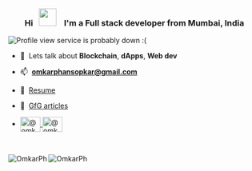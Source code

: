<h3 align="center">
  Hi &nbsp;
  <img src="https://user-images.githubusercontent.com/72618584/136240367-bbd513b9-ca0a-4fba-985e-8aec33b26f2e.gif" width ="35" alt "#">
  &nbsp;&nbsp;
  I'm a Full stack developer from Mumbai, India
</h3>
<!-- 
<h3 align="center">
  
</h3> -->

<p align="left"> 
  <img src="https://komarev.com/ghpvc/?username=OmkarPh&label=Profile%20views&color=blueviolet&style=flat" alt="Profile view service is probably down :(" /> 
</p>

- 💬&nbsp; Lets talk about **Blockchain**, **dApps**, **Web dev**

- 📫&nbsp; **omkarphansopkar@gmail.com**

- 📄&nbsp; <a href="https://drive.google.com/file/d/1dOQjE_NJDJzn4Vx68qE52pLKrfNYznyf/view" target="_blank">Resume</a>

- 📝&nbsp; <a href="https://auth.geeksforgeeks.org/user/omkarphansopkar/articles" target="_blank">GfG articles</a>

- <a href="https://twitter.com/omkarphansopkar" target="_blank">
    <img align="center" src="https://raw.githubusercontent.com/rahuldkjain/github-profile-readme-generator/master/src/images/icons/Social/twitter.svg" alt="@omkarphansopkar" height="30" width="40" />
  </a>
  <a href="https://www.linkedin.com/in/omkarphansopkar/" target="_blank">
    <img align="center" src="https://raw.githubusercontent.com/rahuldkjain/github-profile-readme-generator/master/src/images/icons/Social/linked-in-alt.svg" alt="@omkarphansopkar" height="30" width="40" />
  </a>

<br/>
<p>
  <img align="left" src="https://github-readme-stats.vercel.app/api/top-langs?username=OmkarPh&show_icons=true&locale=en&layout=compact&langs_count=8&theme=tokyonight" alt="OmkarPh" />  
  <img align="center" src="https://github-readme-stats.vercel.app/api?username=OmkarPh&show_icons=true&count_private=true&theme=tokyonight&hide_rank=true" alt="OmkarPh" />
</p>
